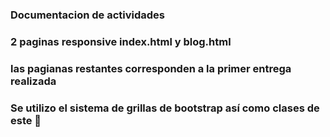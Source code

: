 ### Documentacion de actividades

### 2 paginas responsive index.html y blog.html

### las pagianas restantes corresponden a la primer entrega realizada

### Se utilizo el sistema de grillas de bootstrap así como clases de este 👋

